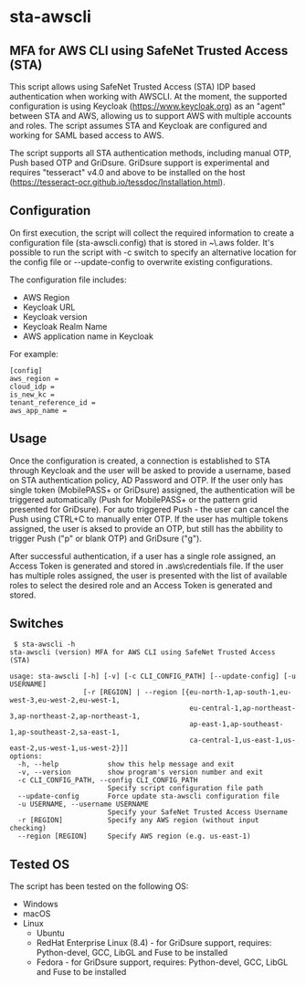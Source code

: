 # sta-awscli
## MFA for AWS CLI using SafeNet Trusted Access (STA)


This script allows using SafeNet Trusted Access (STA) IDP based authentication when working with AWSCLI. At the moment, the supported configuration is using Keycloak (https://www.keycloak.org) as an "agent" between STA and AWS, allowing us to support AWS with multiple accounts and roles.
The script assumes STA and Keycloak are configured and working for SAML based access to AWS.

The script supports all STA authentication methods, including manual OTP, Push based OTP and GriDsure.
GriDsure support is experimental and requires "tesseract" v4.0 and above to be installed on the host (https://tesseract-ocr.github.io/tessdoc/Installation.html).

## Configuration

On first execution, the script will collect the required information to create a configuration file (sta-awscli.config) that is stored in ~\\.aws folder. It's possible to run the script with -c switch to specify an alternative location for the config file or --update-config to overwrite existing configurations.

The configuration file includes:  

- AWS Region
- Keycloak URL
- Keycloak version
- Keycloak Realm Name
- AWS application name in Keycloak

For example:
```
[config]
aws_region =  
cloud_idp =  
is_new_kc =  
tenant_reference_id =  
aws_app_name =  
```
## Usage

Once the configuration is created, a connection is established to STA through Keycloak and the user will be asked to provide a username, based on STA authentication policy, AD Password and OTP. If the user only has single token (MobilePASS+ or GriDsure) assigned, the authentication will be triggered automatically (Push for MobilePASS+ or the pattern grid presented for GriDsure). For auto triggered Push - the user can cancel the Push using CTRL+C to manually enter OTP.
If the user has multiple tokens assigned, the user is aksed to provide an OTP, but still has the abbility to trigger Push ("p" or blank OTP) and GriDsure ("g").

After successful  authentication, if a user has a single role assigned, an Access Token is generated and stored in .aws\credentials file. If the user has multiple roles assigned, the user is presented with the list of available roles to select the desired role and an Access Token is generated and stored.

## Switches

```
 $ sta-awscli -h                                   
sta-awscli (version) MFA for AWS CLI using SafeNet Trusted Access (STA)

usage: sta-awscli [-h] [-v] [-c CLI_CONFIG_PATH] [--update-config] [-u USERNAME]
                  [-r [REGION] | --region [{eu-north-1,ap-south-1,eu-west-3,eu-west-2,eu-west-1,
                                            eu-central-1,ap-northeast-3,ap-northeast-2,ap-northeast-1,
                                            ap-east-1,ap-southeast-1,ap-southeast-2,sa-east-1,
                                            ca-central-1,us-east-1,us-east-2,us-west-1,us-west-2}]]
options:
  -h, --help            show this help message and exit
  -v, --version         show program's version number and exit
  -c CLI_CONFIG_PATH, --config CLI_CONFIG_PATH
                        Specify script configuration file path
  --update-config       Force update sta-awscli configuration file
  -u USERNAME, --username USERNAME
                        Specify your SafeNet Trusted Access Username
  -r [REGION]           Specify any AWS region (without input checking)
  --region [REGION]     Specify AWS region (e.g. us-east-1)
```

## Tested OS

The script has been tested on the following OS:

- Windows
- macOS
- Linux
  - Ubuntu
  - RedHat Enterprise Linux (8.4) - for GriDsure support, requires: Python-devel, GCC, LibGL and Fuse to be installed
  - Fedora - for GriDsure support, requires: Python-devel, GCC, LibGL and Fuse to be installed
